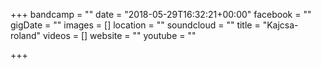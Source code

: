 +++
bandcamp = ""
date = "2018-05-29T16:32:21+00:00"
facebook = ""
gigDate = ""
images = []
location = ""
soundcloud = ""
title = "Kajcsa-roland"
videos = []
website = ""
youtube = ""

+++
